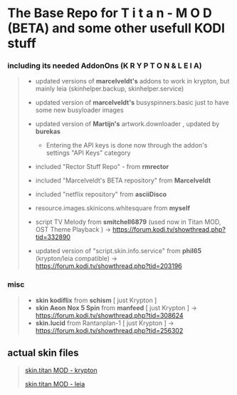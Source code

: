 # The Base Repo for **T i t a n - M O D (BETA) and some other usefull KODI stuff**


### including its needed AddonOns **(K R Y P T O N**   &  **L E I A)**
 
> - updated versions of **marcelveldt's** addons to work in krypton, but mainly leia (skinhelper.backup, skinhelper.service)
>
> - updated version  of **marcelveldt's** busyspinners.basic just to have some new busyloader images
>
> - updated version  of **Martijn's** artwork.downloader , updated by **burekas**
>      - Entering the API keys is done now through the addon's settings "API Keys" category
>
> - included "Rector Stuff Repo" - from **rmrector**
> - included "Marcelveldt's BETA repository" from **Marcelveldt**
> - included "netflix repository" from **asciiDisco**
> - resource.images.skinicons.whitesquare from **myself**
> - script TV Melody from  **smitchell6879** (used now in Titan MOD, OST Theme Playback ) -> https://forum.kodi.tv/showthread.php?tid=332890
> - updated version of "script.skin.info.service" from **phil65** (krypton/leia compatible) -> https://forum.kodi.tv/showthread.php?tid=203196
>
### **misc**
> - **skin kodiflix** from **schism** [ just Krypton ]
> - **skin Aeon Nox 5 Spin** from **manfeed**  [ just Krypton ] -> https://forum.kodi.tv/showthread.php?tid=308624
> - **skin.lucid** from Rantanplan-1  [ just Krypton ] -> https://forum.kodi.tv/showthread.php?tid=256302


## actual skin files
> [skin.titan MOD - krypton](https://github.com/marduklev/skin.titan.krypton.mod/)
> 	
> [skin.titan MOD - leia](https://github.com/marduklev/skin.titan.mod.beta.leia/)
